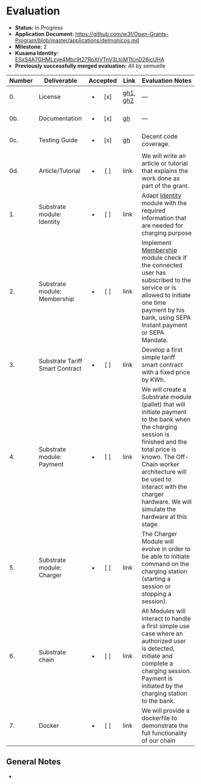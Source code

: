 # Evaluation

- **Status:** In Progress
- **Application Document:**  https://github.com/w3f/Open-Grants-Program/blob/master/applications/delmonicos.md
- **Milestone:** 2
- **Kusama Identity:** [ESxS4A7GHMLzve4Mbc9t27RpXtVTnV3LtcMTtcnD26jcUHA](https://polkascan.io/pre/kusama/account/ESxS4A7GHMLzve4Mbc9t27RpXtVTnV3LtcMTtcnD26jcUHA)
- **Previously successfully merged evaluation:** All by semuelle

| Number | Deliverable | Accepted | Link | Evaluation Notes |
| ------ | ----------- | :------: | ---- |----------------- |
| 0. | License | <ul><li>[x] </li></ul> | [gh1](https://github.com/Delmonicos/pallet-did/blob/56637e66f8264667e868137cab17149cdee93931/LICENSE), [gh2](https://github.com/Delmonicos/charger-node/blob/8d64f602a37b1dfff7bafbaa5540c77714568bdd/LICENSE) | — |
| 0b. | Documentation | <ul><li>[x] </li></ul> | [gh](https://github.com/Delmonicos/charger-node/blob/8d64f602a37b1dfff7bafbaa5540c77714568bdd/Web3-Grant/milestone2/testing-guide.md) | — |
| 0c. | Testing Guide | <ul><li>[x] </li></ul> | [gh](https://github.com/Delmonicos/charger-node/blob/8d64f602a37b1dfff7bafbaa5540c77714568bdd/Web3-Grant/milestone2/testing-guide.md) | Decent code coverage.  |
| 0d. | Article/Tutorial | <ul><li>[ ] </li></ul> | link | We will write an article or tutorial that explains the work done as part of the grant.
| 1. | Substrate module: Identity | <ul><li>[ ] </li></ul> | link | Adapt [Identity](https://github.com/paritytech/substrate/tree/master/frame/identity) module with the required information that are needed for charging purpose |  
| 2. | Substrate module: Membership | <ul><li>[ ] </li></ul> | link | Implement [Membership](https://github.com/paritytech/substrate/tree/master/frame/membership) module check if the connected user has subscribed to the service or is allowed to initiate one time payment by his bank, using SEPA Instant payment or SEPA Mandate. |  
| 3. | Substrate Tariff Smart Contract | <ul><li>[ ] </li></ul> | link | Develop a first simple tariff smart contract with a fixed price by KWh.  |
| 4. | Substrate module: Payment | <ul><li>[ ] </li></ul> | link | We will create a Substrate module (pallet) that will initiate payment to the bank when the charging session is finished and the total price is known. The Off-Chain worker architecture will be used to interact with the charger hardware. We will simulate the hardware at this stage. |  
| 5. | Substrate module: Charger | <ul><li>[ ] </li></ul> | link | The Charger Module will evolve in order to be able to initiate command on the charging station (starting a session or stopping a session). |
| 6. | Substrate chain | <ul><li>[ ] </li></ul> | link | All Modules will interact to handle a first simple use case where an authorized user is detected, initiate and complete a charging session. Payment is initiated by the charging station to the bank. |  
| 7. | Docker | <ul><li>[ ] </li></ul> | link | We will provide a dockerfile to demonstrate the full functionality of our chain |



## General Notes

-
